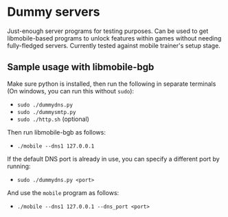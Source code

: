 Dummy servers
=============

Just-enough server programs for testing purposes. Can be used to get libmobile-based programs to unlock features within games without needing fully-fledged servers. Currently tested against mobile trainer's setup stage.

Sample usage with libmobile-bgb
-------------------------------

Make sure python is installed, then run the following in separate terminals (On windows, you can run this without `sudo`):
* `sudo ./dummydns.py`
* `sudo ./dummysmtp.py`
* `sudo ./http.sh` (optional)

Then run libmobile-bgb as follows:
* `./mobile --dns1 127.0.0.1`

If the default DNS port is already in use, you can specify a different port by running:
* `sudo ./dummydns.py <port>`

And use the `mobile` program as follows:
* `./mobile --dns1 127.0.0.1 --dns_port <port>`
